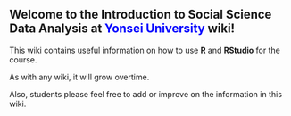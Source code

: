 ## Welcome to the Introduction to Social Science Data Analysis at <font color = "blue">Yonsei University</font> wiki! ##

This wiki contains useful information on how to use **R** and **RStudio** for the course.

As with any wiki, it will grow overtime.

Also, students please feel free to add or improve on the information in this wiki.